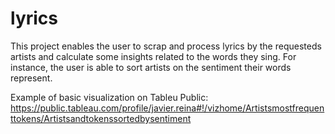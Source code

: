 # lyrics
This project enables the user to scrap and process lyrics by the requesteds artists and calculate some insights related to the words they sing. For instance, the user is able to sort artists on the sentiment their words represent.

Example of basic visualization on Tableu Public:
https://public.tableau.com/profile/javier.reina#!/vizhome/Artistsmostfrequenttokens/Artistsandtokenssortedbysentiment
